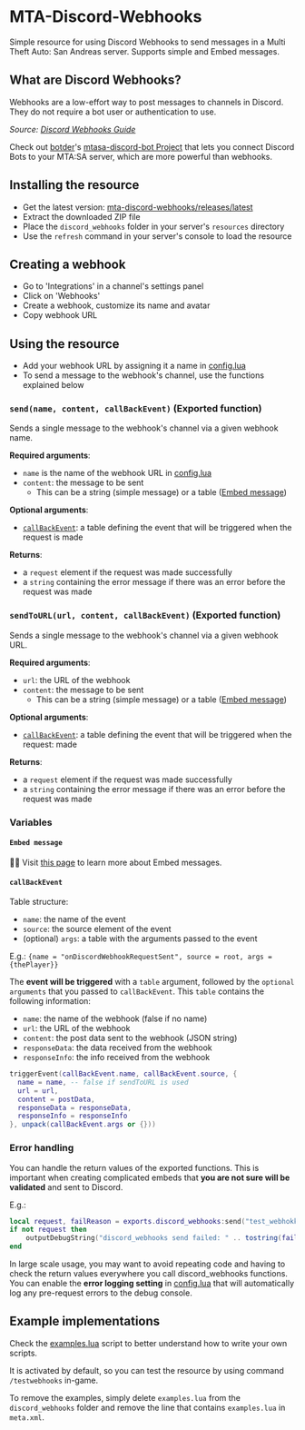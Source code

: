 # MTA-Discord-Webhooks

Simple resource for using Discord Webhooks to send messages in a Multi Theft Auto: San Andreas server. Supports simple and Embed messages.

## What are Discord Webhooks?

Webhooks are a low-effort way to post messages to channels in Discord. They do not require a bot user or authentication to use.

*Source: [Discord Webhooks Guide](https://support.discord.com/hc/en-us/articles/228383668-Intro-to-Webhooks)*

Check out [botder](https://github.com/botder)'s [mtasa-discord-bot Project](https://github.com/botder/mtasa-discord-bot) that lets you connect Discord Bots to your MTA:SA server, which are more powerful than webhooks.

## Installing the resource

- Get the latest version: [mta-discord-webhooks/releases/latest](https://github.com/Fernando-A-Rocha/mta-discord-webhooks/releases/latest)
- Extract the downloaded ZIP file
- Place the `discord_webhooks` folder in your server's `resources` directory
- Use the `refresh` command in your server's console to load the resource

## Creating a webhook

- Go to 'Integrations' in a channel's settings panel
- Click on 'Webhooks'
- Create a webhook, customize its name and avatar
- Copy webhook URL

## Using the resource

- Add your webhook URL by assigning it a name in [config.lua](/discord_webhooks/custom/config.lua)
- To send a message to the webhook's channel, use the functions explained below

### `send(name, content, callBackEvent)` (Exported function)

Sends a single message to the webhook's channel via a given webhook name.

**Required arguments**:

- `name` is the name of the webhook URL in [config.lua](/discord_webhooks/custom/config.lua)
- `content`: the message to be sent
  - This can be a string (simple message) or a table ([Embed message](#embed-message))

**Optional arguments**:

- [`callBackEvent`](#callbackevent): a table defining the event that will be triggered when the request is made

**Returns**:

- a `request` element if the request was made successfully
- a `string` containing the error message if there was an error before the request was made

### `sendToURL(url, content, callBackEvent)` (Exported function)

Sends a single message to the webhook's channel via a given webhook URL.

**Required arguments**:

- `url`: the URL of the webhook
- `content`: the message to be sent
  - This can be a string (simple message) or a table ([Embed message](#embed-message))

**Optional arguments**:

- [`callBackEvent`](#callbackevent): a table defining the event that will be triggered when the request: made

**Returns**:

- a `request` element if the request was made successfully
- a `string` containing the error message if there was an error before the request was made

### Variables

#### `Embed message`

🎨🚧 Visit [this page](/EMBEDS.md) to learn more about Embed messages.

#### `callBackEvent`

Table structure:

- `name`: the name of the event
- `source`: the source element of the event
- (optional) `args`: a table with the arguments passed to the event

E.g.: `{name = "onDiscordWebhookRequestSent", source = root, args = {thePlayer}}`

The **event will be triggered** with a `table` argument, followed by the `optional arguments` that you passed to `callBackEvent`. This `table` contains the following information:

- `name`: the name of the webhook (false if no name)
- `url`: the URL of the webhook
- `content`: the post data sent to the webhook (JSON string)
- `responseData`: the data received from the webhook
- `responseInfo`: the info received from the webhook

```lua
triggerEvent(callBackEvent.name, callBackEvent.source, {
  name = name, -- false if sendToURL is used
  url = url,
  content = postData,
  responseData = responseData,
  responseInfo = responseInfo
}, unpack(callBackEvent.args or {}))
```

### Error handling

You can handle the return values of the exported functions. This is important when creating complicated embeds that **you are not sure will be validated** and sent to Discord.

E.g.:

```lua
local request, failReason = exports.discord_webhooks:send("test_webhokk", "This is a test")
if not request then
    outputDebugString("discord_webhooks send failed: " .. tostring(failReason), 1)
end
```

In large scale usage, you may want to avoid repeating code and having to check the return values everywhere you call discord_webhooks functions. You can enable the **error logging setting** in [config.lua](/discord_webhooks/custom/config.lua) that will automatically log any pre-request errors to the debug console.

## Example implementations

Check the [examples.lua](/discord_webhooks/examples.lua) script to better understand how to write your own scripts.

It is activated by default, so you can test the resource by using command `/testwebhooks` in-game.

To remove the examples, simply delete `examples.lua` from the `discord_webhooks` folder and remove the line that contains `examples.lua` in `meta.xml`.
